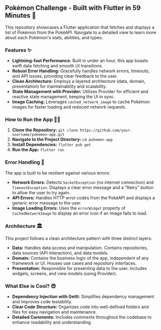 ## Pokémon Challenge - Built with Flutter in 59 Minutes 🚀

This repository showcases a Flutter application that fetches and displays a list of Pokémon from the PokéAPI. Navigate to a detailed view to learn more about each Pokémon's stats, abilities, and types.

###  Features ✨

- **Lightning-fast Performance:**  Built in under an hour, this app boasts swift data fetching and smooth UI transitions.
- **Robust Error Handling:**  Gracefully handles network errors, timeouts, and API issues, providing clear feedback to the user.
- **Clean Architecture:**  Employs a layered architecture (data, domain, presentation) for maintainability and scalability.
- **State Management with Provider:** Utilizes Provider for efficient and reactive state management, keeping the UI in sync.
- **Image Caching:**  Leverages `cached_network_image` to cache Pokémon images for faster loading and reduced network requests. 

### How to Run the App 🏃‍♂️

1. **Clone the Repository:** `git clone https://github.com/your-username/pokemon-app.git`
2. **Navigate to the Project Directory:**  `cd pokemon-app`
3. **Install Dependencies:**  `flutter pub get`
4. **Run the App:** `flutter run`

### Error Handling 💪

The app is built to be resilient against various errors:

- **Network Errors:** Detects `SocketException` (no internet connection) and `TimeoutException`. Displays a clear error message and a "Retry" button to allow the user to try again.
- **API Errors:** Handles HTTP error codes from the PokéAPI and displays a generic error message to the user.
- **Image Loading Errors:** Uses the `errorWidget` property of `CachedNetworkImage` to display an error icon if an image fails to load.

###  Architecture 🏛️

This project follows a clean architecture pattern with three distinct layers:

- **Data:**  Handles data access and manipulation. Contains repositories, data sources (API interaction), and data models. 
- **Domain:**  Contains the business logic of the app, independent of any framework or UI. Houses use cases and repository interfaces.
- **Presentation:**  Responsible for presenting data to the user. Includes widgets, screens, and view models (using Provider).

### What Else is Cool? 😎

- **Dependency Injection with GetIt:** Simplifies dependency management and improves code testability.
- **Clear Code Structure:**  Organizes code into well-defined folders and files for easy navigation and maintenance.
- **Detailed Comments:** Includes comments throughout the codebase to enhance readability and understanding.


